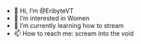- 👋 Hi, I’m @EribyteVT
- 👀 I’m interested in Women
- 🌱 I’m currently learning how to stream
- 📫 How to reach me: scream into the void

<!---
EribyteVT/EribyteVT is a ✨ special ✨ repository because its `README.md` (this file) appears on your GitHub profile.
You can click the Preview link to take a look at your changes.
--->
